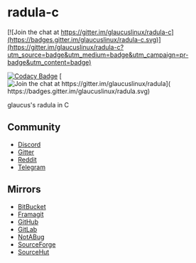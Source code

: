# radula-c

[![Join the chat at https://gitter.im/glaucuslinux/radula-c](https://badges.gitter.im/glaucuslinux/radula-c.svg)](https://gitter.im/glaucuslinux/radula-c?utm_source=badge&utm_medium=badge&utm_campaign=pr-badge&utm_content=badge)

[![Codacy Badge](
https://api.codacy.com/project/badge/Grade/c9beac5f21bc4702b0c3ddb341121fa7)](
https://app.codacy.com/gh/glaucuslinux/radula?utm_source=github.com&utm_medium=referral&utm_content=glaucuslinux/radula&utm_campaign=Badge_Grade_Dashboard)
[![Join the chat at https://gitter.im/glaucuslinux/radula](
https://badges.gitter.im/glaucuslinux/radula.svg)](
https://gitter.im/glaucuslinux/radula?utm_source=badge&utm_medium=badge&utm_campaign=pr-badge&utm_content=badge)

glaucus's radula in C

## Community
* [Discord](https://discord.gg/nDKNmNc)
* [Gitter](https://gitter.im/glaucuslinux/radula-c)
* [Reddit](https://www.reddit.com/r/glaucus)
* [Telegram](https://t.me/glaucuslinux)

## Mirrors
* [BitBucket](https://bitbucket.org/glaucuslinux/radula-c)
* [Framagit](https://framagit.org/glaucuslinux/radula-c)
* [GitHub](https://github.com/glaucuslinux/radula-c)
* [GitLab](https://gitlab.com/glaucuslinux/radula-c)
* [NotABug](https://notabug.org/glaucuslinux/radula-c)
* [SourceForge](https://git.code.sf.net/p/glaucuslinux/radula-c)
* [SourceHut](https://git.sr.ht/~glaucuslinux/radula-c)
